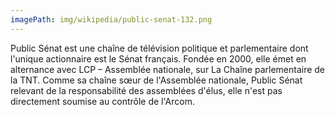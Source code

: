 ```yaml
---
imagePath: img/wikipedia/public-senat-132.png
---
```


Public Sénat est une chaîne de télévision politique et parlementaire dont l'unique actionnaire est le Sénat français. Fondée en 2000, elle émet en alternance avec LCP – Assemblée nationale, sur La Chaîne parlementaire de la TNT. Comme sa chaîne sœur de l'Assemblée nationale, Public Sénat relevant de la responsabilité des assemblées d'élus, elle n'est pas directement soumise au contrôle de l'Arcom.
